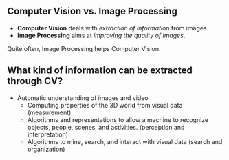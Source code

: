 ## Computer Vision vs. Image Processing
- __Computer Vision__ deals with _extraction of information_ from images. 
- __Image Processing__ aims at _improving the quality of images_.

Quite often, Image Processing helps Computer Vision. 

## What kind of information can be extracted through CV?
- Automatic understanding of images and video 
	- Computing properties of the 3D world from visual data (measurement) 
	- Algorithms and representations to allow a machine to recognize objects, people, scenes, and activities. (perception and interpretation) 
	- Algorithms to mine, search, and interact with visual data (search and organization)